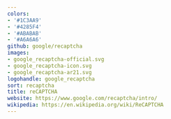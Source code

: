 ```yaml
---
colors:
- '#1C3AA9'
- '#4285F4'
- '#ABABAB'
- '#A6A6A6'
github: google/recaptcha
images:
- google_recaptcha-official.svg
- google_recaptcha-icon.svg
- google_recaptcha-ar21.svg
logohandle: google_recaptcha
sort: recaptcha
title: reCAPTCHA
website: https://www.google.com/recaptcha/intro/
wikipedia: https://en.wikipedia.org/wiki/ReCAPTCHA
---
```

